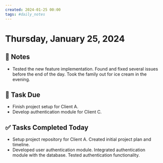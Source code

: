 ```yaml
---
created: 2024-01-25 00:00
tags: #daily_notes
---
```


# Thursday, January 25, 2024

## 📓 Notes
- Tested the new feature implementation. Found and fixed several issues before the end of the day. Took the family out for ice cream in the evening.

## 📅 Task Due
- Finish project setup for Client A.
- Develop authentication module for Client C.

## ✅ Tasks Completed Today
- Setup project repository for Client A. Created initial project plan and timeline.
- Developed user authentication module. Integrated authentication module with the database. Tested authentication functionality.